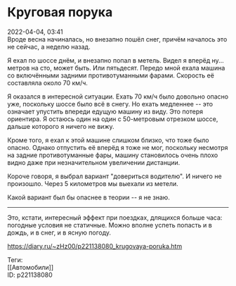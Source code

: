 Круговая порука
================

   
 2022-04-04, 03:41   
  Вроде весна начиналась, но внезапно пошёл снег, причём началось это не сейчас, а неделю назад.   
   
 Я ехал по шоссе днём, и внезапно попал в метель. Видел я вперёд ну... метров на сто, может быть. Или пятьдесят. Передо мной ехала машина со включёнными задними противотуманными фарами. Скорость её составляла около 70 км/ч.   
   
 Я оказался в интересной ситуации. Ехать 70 км/ч было довольно опасно уже, поскольку шоссе было всё в снегу. Но ехать медленнее -- это означает упустить впереди едущую машину из виду. Это потеря ориентира. Я остаюсь один на один с 50-метровым отрезком шоссе, дальше которого я ничего не вижу.   
   
 Кроме того, я ехал к этой машине слишком близко, что тоже было опасно. Однако отпустить её вперёд я тоже не мог, поскольку несмотря на задние противотуманные фары, машину становилось очень плохо видно даже при незначительном увеличении дистанции.   
   
 Короче говоря, я выбрал вариант "довериться водителю". И ничего не произошло. Через 5 километров мы выехали из метели.   
   
 Какой вариант был бы опаснее в теории -- я не знаю.   
   
 ***   
   
 Это, кстати, интересный эффект при поездках, длящихся больше часа: погодные условия не статичные. Можно вполне успеть попасть и в дождь, и в снег, и в ясную погоду.   
    
 <https://diary.ru/~zHz00/p221138080_krugovaya-poruka.htm>   
   
 Теги:   
 [[Автомобили]]   
 ID: p221138080